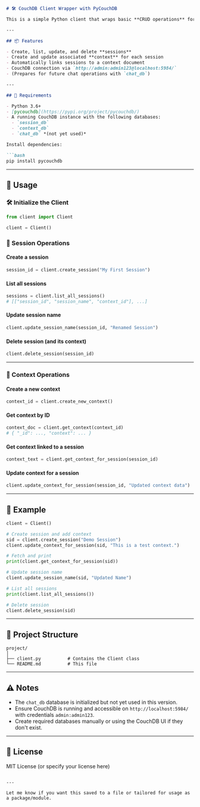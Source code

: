 ````markdown
# 🛠️ CouchDB Client Wrapper with PyCouchDB

This is a simple Python client that wraps basic **CRUD operations** for managing **sessions** and **contexts** stored in **Apache CouchDB**. It uses the [pycouchdb](https://pypi.org/project/pycouchdb/) library.

---

## 📦 Features

- Create, list, update, and delete **sessions**
- Create and update associated **context** for each session
- Automatically links sessions to a context document
- CouchDB connection via `http://admin:admin123@localhost:5984/`
- (Prepares for future chat operations with `chat_db`)

---

## 🔧 Requirements

- Python 3.6+
- [pycouchdb](https://pypi.org/project/pycouchdb/)
- A running CouchDB instance with the following databases:
  - `session_db`
  - `context_db`
  - `chat_db` *(not yet used)*

Install dependencies:

```bash
pip install pycouchdb
````

---

## 🚀 Usage

### 🛠️ Initialize the Client

```python
from client import Client

client = Client()
```

### 📌 Session Operations

#### Create a session

```python
session_id = client.create_session("My First Session")
```

#### List all sessions

```python
sessions = client.list_all_sessions()
# [["session_id", "session_name", "context_id"], ...]
```

#### Update session name

```python
client.update_session_name(session_id, "Renamed Session")
```

#### Delete session (and its context)

```python
client.delete_session(session_id)
```

---

### 🧠 Context Operations

#### Create a new context

```python
context_id = client.create_new_context()
```

#### Get context by ID

```python
context_doc = client.get_context(context_id)
# { "_id": ..., "context": ... }
```

#### Get context linked to a session

```python
context_text = client.get_context_for_session(session_id)
```

#### Update context for a session

```python
client.update_context_for_session(session_id, "Updated context data")
```

---

## 🧪 Example

```python
client = Client()

# Create session and add context
sid = client.create_session("Demo Session")
client.update_context_for_session(sid, "This is a test context.")

# Fetch and print
print(client.get_context_for_session(sid))

# Update session name
client.update_session_name(sid, "Updated Name")

# List all sessions
print(client.list_all_sessions())

# Delete session
client.delete_session(sid)
```

---

## 📁 Project Structure

```
project/
│
├── client.py          # Contains the Client class
└── README.md          # This file
```

---

## ⚠️ Notes

* The `chat_db` database is initialized but not yet used in this version.
* Ensure CouchDB is running and accessible on `http://localhost:5984/` with credentials `admin:admin123`.
* Create required databases manually or using the CouchDB UI if they don't exist.

---

## 📜 License

MIT License (or specify your license here)

```

---

Let me know if you want this saved to a file or tailored for usage as a package/module.
```
